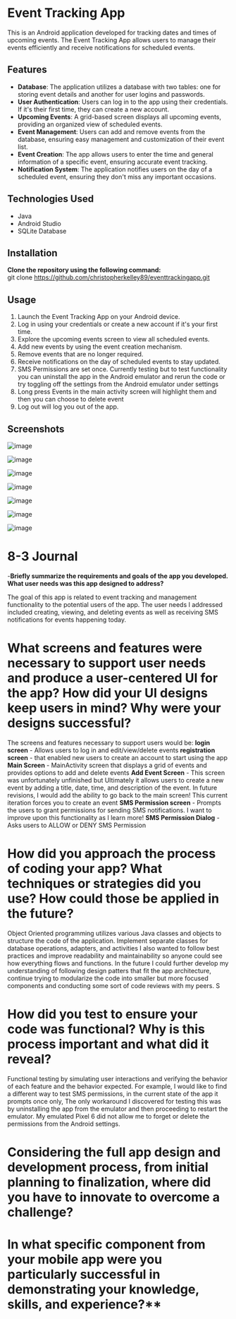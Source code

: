 # Event Tracking App

This is an Android application developed for tracking dates and times of upcoming events. The Event Tracking App allows users to manage their events efficiently and receive notifications for scheduled events.

## Features

- **Database**: The application utilizes a database with two tables: one for storing event details and another for user logins and passwords.
- **User Authentication**: Users can log in to the app using their credentials. If it's their first time, they can create a new account.
- **Upcoming Events**: A grid-based screen displays all upcoming events, providing an organized view of scheduled events.
- **Event Management**: Users can add and remove events from the database, ensuring easy management and customization of their event list.
- **Event Creation**: The app allows users to enter the time and general information of a specific event, ensuring accurate event tracking.
- **Notification System**: The application notifies users on the day of a scheduled event, ensuring they don't miss any important occasions.

## Technologies Used

- Java
- Android Studio
- SQLite Database

## Installation

**Clone the repository using the following command:**    
git clone https://github.com/christopherkelley89/eventtrackingapp.git


## Usage

1. Launch the Event Tracking App on your Android device.
2. Log in using your credentials or create a new account if it's your first time.
3. Explore the upcoming events screen to view all scheduled events.
4. Add new events by using the event creation mechanism.
5. Remove events that are no longer required.
6. Receive notifications on the day of scheduled events to stay updated.
7. SMS Permissions are set once. Currently testing but to test functionality you can uninstall the app in the Android emulator and rerun the code or try toggling off the settings from the Android emulator under settings
8. Long press Events in the main activity screen will highlight them and then you can choose to delete event
9. Log out will log you out of the app. 


## Screenshots
![image](https://github.com/christopherkelley89/EventTrackingApp/assets/60987011/d8453954-106f-43d3-9c1a-3fe28c8ca470)

![image](https://github.com/christopherkelley89/EventTrackingApp/assets/60987011/4190c8bd-7605-4bc2-8b5a-ab8e6e056362)

![image](https://github.com/christopherkelley89/EventTrackingApp/assets/60987011/163b2aeb-6765-436d-a246-22506d71b89f)

![image](https://github.com/christopherkelley89/EventTrackingApp/assets/60987011/fe4a341e-926f-4c61-af93-8b9e74cc58d4)

![image](https://github.com/christopherkelley89/EventTrackingApp/assets/60987011/9c374aa8-fd05-44a9-b498-f16cb1d76ad6)

![image](https://github.com/christopherkelley89/EventTrackingApp/assets/60987011/e58a1bdb-661f-4c1f-9af3-5885f2f968f4)

![image](https://github.com/christopherkelley89/EventTrackingApp/assets/60987011/7175cfdb-c90d-4fe9-ac68-0973d208e01b)

# 8-3 Journal 
-**Briefly summarize the requirements and goals of the app you developed. What user needs was this app designed to address?**
 
 The goal of this app is related to event tracking and management functionality to the potential users of the app. 
 The user needs I addressed included creating, viewing, and deleting events as well as receiving SMS notifications for events happening today. 
 
 # What screens and features were necessary to support user needs and produce a user-centered UI for the app? How did your UI designs keep users in mind? Why were your designs successful?
 The screens and features necessary to support users would be:
 **login screen** - Allows users to log in and edit/view/delete events 
 **registration screen** - that enabled new users to create an account to start using the app
 **Main Screen** - MainActivity screen that displays a grid of events and provides options to add and delete events 
 **Add Event Screen** - This screen was unfortunately unfinished but Ultimately it allows users to create a new event by adding a title, date, time, and description of the event. In future revisions, I would add the ability to go back to the main screen! This current iteration forces you to create an event
 **SMS Permission screen** - Prompts the users to grant permissions for sending SMS notifications. I want to improve upon this functionality as I learn more! 
 **SMS Permission Dialog** - Asks users to ALLOW or DENY SMS Permission
 
# How did you approach the process of coding your app? What techniques or strategies did you use? How could those be applied in the future?
Object Oriented programming utilizes various Java classes and objects to structure the code of the application. 
Implement separate classes for database operations, adapters, and activities
I also wanted to follow best practices and improve readability and maintainability so anyone could see how everything flows and functions. 
In the future I could further develop my understanding of following design patters that fit the app architecture, continue trying to modularize the code into smaller but more focused components and conducting some sort of code reviews with my peers. S

# How did you test to ensure your code was functional? Why is this process important and what did it reveal?
Functional testing by simulating user interactions and verifying the behavior of each feature and the behavior expected. For example, I would like to find a different way to test SMS permissions, in the current state of the app it prompts once only, The only workaround I discovered for testing this was by uninstalling the app from the emulator and then proceeding to restart the emulator. My emulated Pixel 6 did not allow me to forget or delete the permissions from the Android settings.

# Considering the full app design and development process, from initial planning to finalization, where did you have to innovate to overcome a challenge?


# In what specific component from your mobile app were you particularly successful in demonstrating your knowledge, skills, and experience?**

